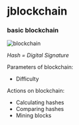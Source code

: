 # jblockchain
### basic blockchain


![blockchain](https://cdn-images-1.medium.com/max/1800/1*627BG-7qMtaXNsX0n41C6Q.png)


*Hash = Digital Signature*

Parameters of blockchain:
- Difficulty

Actions on blockchain:
- Calculating hashes
- Comparing hashes
- Mining blocks
